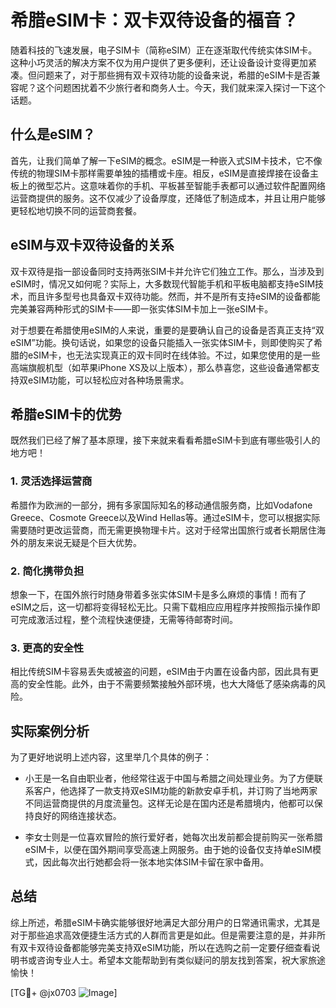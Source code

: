 # 希腊eSIM卡：双卡双待设备的福音？

随着科技的飞速发展，电子SIM卡（简称eSIM）正在逐渐取代传统实体SIM卡。这种小巧灵活的解决方案不仅为用户提供了更多便利，还让设备设计变得更加紧凑。但问题来了，对于那些拥有双卡双待功能的设备来说，希腊的eSIM卡是否兼容呢？这个问题困扰着不少旅行者和商务人士。今天，我们就来深入探讨一下这个话题。

## 什么是eSIM？

首先，让我们简单了解一下eSIM的概念。eSIM是一种嵌入式SIM卡技术，它不像传统的物理SIM卡那样需要单独的插槽或卡座。相反，eSIM是直接焊接在设备主板上的微型芯片。这意味着你的手机、平板甚至智能手表都可以通过软件配置网络运营商提供的服务。这不仅减少了设备厚度，还降低了制造成本，并且让用户能够更轻松地切换不同的运营商套餐。

## eSIM与双卡双待设备的关系

双卡双待是指一部设备同时支持两张SIM卡并允许它们独立工作。那么，当涉及到eSIM时，情况又如何呢？实际上，大多数现代智能手机和平板电脑都支持eSIM技术，而且许多型号也具备双卡双待功能。然而，并不是所有支持eSIM的设备都能完美兼容两种形式的SIM卡——即一张实体SIM卡加上一张eSIM卡。

对于想要在希腊使用eSIM的人来说，重要的是要确认自己的设备是否真正支持“双eSIM”功能。换句话说，如果您的设备只能插入一张实体SIM卡，则即使购买了希腊的eSIM卡，也无法实现真正的双卡同时在线体验。不过，如果您使用的是一些高端旗舰机型（如苹果iPhone XS及以上版本），那么恭喜您，这些设备通常都支持双eSIM功能，可以轻松应对各种场景需求。

## 希腊eSIM卡的优势

既然我们已经了解了基本原理，接下来就来看看希腊eSIM卡到底有哪些吸引人的地方吧！

### 1. 灵活选择运营商
希腊作为欧洲的一部分，拥有多家国际知名的移动通信服务商，比如Vodafone Greece、Cosmote Greece以及Wind Hellas等。通过eSIM卡，您可以根据实际需要随时更改运营商，而无需更换物理卡片。这对于经常出国旅行或者长期居住海外的朋友来说无疑是个巨大优势。

### 2. 简化携带负担
想象一下，在国外旅行时随身带着多张实体SIM卡是多么麻烦的事情！而有了eSIM之后，这一切都将变得轻松无比。只需下载相应应用程序并按照指示操作即可完成激活过程，整个流程快速便捷，无需等待邮寄时间。

### 3. 更高的安全性
相比传统SIM卡容易丢失或被盗的问题，eSIM由于内置在设备内部，因此具有更高的安全性能。此外，由于不需要频繁接触外部环境，也大大降低了感染病毒的风险。

## 实际案例分析

为了更好地说明上述内容，这里举几个具体的例子：

- 小王是一名自由职业者，他经常往返于中国与希腊之间处理业务。为了方便联系客户，他选择了一款支持双eSIM功能的新款安卓手机，并订购了当地两家不同运营商提供的月度流量包。这样无论是在国内还是希腊境内，他都可以保持良好的网络连接状态。
  
- 李女士则是一位喜欢冒险的旅行爱好者，她每次出发前都会提前购买一张希腊eSIM卡，以便在国外期间享受高速上网服务。由于她的设备仅支持单eSIM模式，因此每次出行她都会将一张本地实体SIM卡留在家中备用。

## 总结

综上所述，希腊eSIM卡确实能够很好地满足大部分用户的日常通讯需求，尤其是对于那些追求高效便捷生活方式的人群而言更是如此。但是需要注意的是，并非所有双卡双待设备都能够完美支持双eSIM功能，所以在选购之前一定要仔细查看说明书或咨询专业人士。希望本文能帮助到有类似疑问的朋友找到答案，祝大家旅途愉快！

[TG💪+ @jx0703 ![Image](https://github.com/user-attachments/assets/dbca1d08-cadb-493c-b0ec-ad6f7a83f270)]